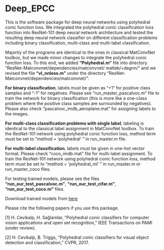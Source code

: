 # Deep_EPCC

This is the software package for deep neural networks using polyhedral conic function loss. We integrated the polyhedral conic classification loss function into ResNet-101 deep neural network architecture and tested the resulting deep neural network classifier on different classification problems including binary classification, multi-class and multi-label classification. 

Majority of the programs are identical to the ones in classical MatConvNet toolbox, but we made minor changes to integrate the polyhedral conic function loss. To this end, we added **“Polyhedral.m”** file into directory “ResNet-Matconvnet/dependencies/matconvnet/ matlab/+dagnn/” and we revised the file **“vl_nnloss.m”** under the directory “ResNet-Matconvnet/dependencies/matconvnet/”.

**For binary classification**, labels must be given as “+1” for positive class samples and “-1” for negatives.  Please see “run_master_pascalvoc.m” file to train the network for binary classification (this is more like a one-class problem where the positive class samples are surrounded by negatives). Please also check “pascalvoc_imdb_aeroplane.mat” for assigning labels to the images.

**For multi-class classification problems with single label**, labeling is identical to the classical label assignment in MatConvNet toolbox.  To train the ResNet-101 network using polyhedral conic function loss, method term must be set to “method = ‘polyhedral’ ” in run_master.m file.

**For multi-label classification**, labels must be given in one-hot vector format. Please check “coco_imdb.mat” file for multi-label assignment. To train the ResNet-101 network using polyhedral conic function loss, method term must be set to “method = ‘polyhedral_ml’ ” in run_master.m or run_master_coco files.

For testing trained models, please see the files **“run_our_test_pascalvoc.m”**, **“run_our_test_cifar.m”**, **“run_our_test_coco.m”** files.

Download trained models from [here](https://github.com/user/repo/blob/branch/other_file.md)

Please cite the following papers if you use this package.

[1] H. Cevikalp, H. Sağlamlar, “Polyhedral conic classifiers for computer vision applications and open set recognition,” IEEE Transactions on PAMI (under review).

[2] H. Cevikalp, B. Triggs, “Polyhedral conic classifiers for visual object detection and classification,” CVPR, 2017.
